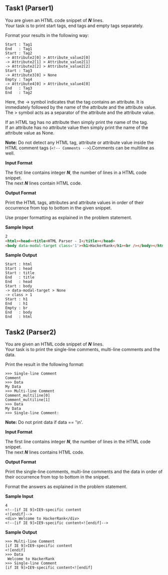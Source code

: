 ## Task1 (Parser1)

You are given an HTML code snippet of ***N*** lines.  
Your task is to print start tags, end tags and empty tags separately.  

Format your results in the following way:  
```
Start : Tag1
End   : Tag1
Start : Tag2
-> Attribute2[0] > Attribute_value2[0]
-> Attribute2[1] > Attribute_value2[1]
-> Attribute2[2] > Attribute_value2[2]
Start : Tag3
-> Attribute3[0] > None
Empty : Tag4
-> Attribute4[0] > Attribute_value4[0]
End   : Tag3
End   : Tag2
```
Here, the -> symbol indicates that the tag contains an attribute. It is immediately followed by the name of the attribute and the attribute value.  
The > symbol acts as a separator of the attribute and the attribute value.  

If an HTML tag has no attribute then simply print the name of the tag.  
If an attribute has no attribute value then simply print the name of the attribute value as None.  

**Note:** Do not detect any HTML tag, attribute or attribute value inside the HTML comment tags (`<!-- Comments -->`).Comments can be multiline as well.  

**Input Format**

The first line contains integer ***N***, the number of lines in a HTML code snippet.  
The next ***N*** lines contain HTML code.  

**Output Format**

Print the HTML tags, attributes and attribute values in order of their occurrence from top to bottom in the given snippet.  

Use proper formatting as explained in the problem statement.  

**Sample Input**
```html
2
<html><head><title>HTML Parser - I</title></head>
<body data-modal-target class='1'><h1>HackerRank</h1><br /></body></html>
```
**Sample Output**
```
Start : html
Start : head
Start : title
End   : title
End   : head
Start : body
-> data-modal-target > None
-> class > 1
Start : h1
End   : h1
Empty : br
End   : body
End   : html
```

## Task2 (Parser2)

You are given an HTML code snippet of ***N*** lines.  
Your task is to print the single-line comments, multi-line comments and the data.  

Print the result in the following format:  
```
>>> Single-line Comment  
Comment
>>> Data                 
My Data
>>> Multi-line Comment  
Comment_multiline[0]
Comment_multiline[1]
>>> Data
My Data
>>> Single-line Comment:  
```
**Note:** Do not print data if data == '\n'.  

**Input Format**

The first line contains integer ***N***, the number of lines in the HTML code snippet.  
The next ***N*** lines contains HTML code.  

**Output Format**

Print the single-line comments, multi-line comments and the data in order of their occurrence from top to bottom in the snippet.  

Format the answers as explained in the problem statement.  

**Sample Input**
```
4
<!--[if IE 9]>IE9-specific content
<![endif]-->
<div> Welcome to HackerRank</div>
<!--[if IE 9]>IE9-specific content<![endif]-->
```
**Sample Output**
```
>>> Multi-line Comment
[if IE 9]>IE9-specific content
<![endif]
>>> Data
 Welcome to HackerRank
>>> Single-line Comment
[if IE 9]>IE9-specific content<![endif]
```